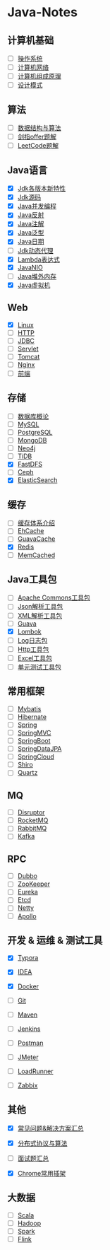 # Java-Notes

## 计算机基础

- [ ] [操作系统](https://github.com/Rocks526/Java-Notes/blob/master/docs/cs/操作系统.md)
- [ ] [计算机网络](https://github.com/Rocks526/Java-Notes/blob/master/docs/cs/计算机网络.md)
- [ ] [计算机组成原理](https://github.com/Rocks526/Java-Notes/blob/master/docs/cs/计算机组成原理.md)
- [ ] [设计模式](https://github.com/Rocks526/Java-Notes/blob/master/docs/cs/设计模式.md)

## 算法

- [ ] [数据结构与算法](https://github.com/Rocks526/Java-Notes/blob/master/docs/算法/数据结构与算法.md)
- [ ] [剑指offer题解](https://github.com/Rocks526/Java-Notes/blob/master/docs/算法/剑指offer题解.md)
- [ ] [LeetCode题解](https://github.com/Rocks526/Java-Notes/blob/master/docs/算法/LeetCode题解.md)

## Java语言

- [x] [Jdk各版本新特性](https://github.com/Rocks526/Java-Notes/blob/master/docs/Java/Jdk各版本新特性.md)
- [x] [Jdk源码](https://github.com/Rocks526/Jdk8-Notes)
- [x] [Java并发编程](https://github.com/Rocks526/Java-Notes/blob/master/docs/Java/Java并发编程.md)
- [x] [Java反射](https://github.com/Rocks526/Java-Notes/blob/master/docs/Java/Java反射.md)
- [x] [Java注解](https://github.com/Rocks526/Java-Notes/blob/master/docs/Java/Java注解.md)
- [x] [Java泛型](https://github.com/Rocks526/Java-Notes/blob/master/docs/Java/Java泛型.md)
- [x] [Java日期](https://github.com/Rocks526/Java-Notes/blob/master/docs/Java/Java日期.md)
- [ ] [Jdk动态代理](https://github.com/Rocks526/Java-Notes/blob/master/docs/Java/Jdk动态代理.md)
- [x] [Lambda表达式](https://github.com/Rocks526/Java-Notes/blob/master/docs/Java/Lambda.md)
- [x] [JavaNIO](https://github.com/Rocks526/Java-Notes/blob/master/docs/Java/JavaNIO.md)
- [ ] [Java堆外内存](https://github.com/Rocks526/Java-Notes/blob/master/docs/Java/Java堆外内存.md)
- [x] [Java虚拟机](https://github.com/Rocks526/Java-Notes/blob/master/docs/Java/Java虚拟机.md)

## Web

- [x] [Linux](https://github.com/Rocks526/Java-Notes/blob/master/docs/web/Linux.md)
- [ ] [HTTP](https://github.com/Rocks526/Java-Notes/blob/master/docs/web/HTTP.md)
- [ ] [JDBC](https://github.com/Rocks526/Java-Notes/blob/master/docs/web/JDBC.md)
- [ ] [Servlet](https://github.com/Rocks526/Java-Notes/blob/master/docs/web/Servlet.md)
- [ ] [Tomcat](https://github.com/Rocks526/Java-Notes/blob/master/docs/web/Tomcat.md)
- [ ] [Nginx](https://github.com/Rocks526/Java-Notes/blob/master/docs/web/Nginx.md)
- [ ] [前端](https://github.com/Rocks526/Java-Notes/blob/master/docs/web/前端.md)

## 存储

- [ ] [数据库概论](https://github.com/Rocks526/Java-Notes/blob/master/docs/存储/数据库概论.md)
- [ ] [MySQL](https://github.com/Rocks526/Java-Notes/blob/master/docs/存储/MySQL.md)
- [ ] [PostgreSQL](https://github.com/Rocks526/Java-Notes/blob/master/docs/存储/PostgreSQL.md)
- [ ] [MongoDB](https://github.com/Rocks526/Java-Notes/blob/master/docs/存储/MongoDB.md)
- [ ] [Neo4j](https://github.com/Rocks526/Java-Notes/blob/master/docs/存储/Neo4j.md)
- [ ] [TiDB](https://github.com/Rocks526/Java-Notes/blob/master/docs/存储/TiDB.md)
- [x] [FastDFS](https://github.com/Rocks526/Java-Notes/blob/master/docs/存储/FastDFS.md)
- [ ] [Ceph](https://github.com/Rocks526/Java-Notes/blob/master/docs/存储/Ceph.md)
- [x] [ElasticSearch](https://github.com/Rocks526/Java-Notes/blob/master/docs/存储/ElasticSearch.md)

## 缓存

- [ ] [缓存体系介绍](https://github.com/Rocks526/Java-Notes/blob/master/docs/缓存/缓存体系介绍.md)
- [ ] [EhCache](https://github.com/Rocks526/Java-Notes/blob/master/docs/存储/EhCache.md)
- [ ] [GuavaCache](https://github.com/Rocks526/Java-Notes/blob/master/docs/存储/GuavaCache.md)
- [x] [Redis](https://github.com/Rocks526/Java-Notes/blob/master/docs/存储/Redis.md)
- [ ] [MemCached](https://github.com/Rocks526/Java-Notes/blob/master/docs/存储/MemCached.md)

## Java工具包

- [ ] [Apache Commons工具包](https://github.com/Rocks526/Java-Notes/blob/master/docs/常用工具包/apache-commons工具包.md)
- [ ] [Json解析工具包](https://github.com/Rocks526/Java-Notes/blob/master/docs/常用工具包/Json解析工具包.md)
- [ ] [XML解析工具包](https://github.com/Rocks526/Java-Notes/blob/master/docs/常用工具包/XML解析工具包.md)
- [ ] [Guava](https://github.com/Rocks526/Java-Notes/blob/master/docs/常用工具包/Guava.md)
- [x] [Lombok](https://github.com/Rocks526/Java-Notes/blob/master/docs/常用工具包/Lombok.md)
- [ ] [Log日志包](https://github.com/Rocks526/Java-Notes/blob/master/docs/常用工具包/Log日志包.md)
- [ ] [Http工具包](https://github.com/Rocks526/Java-Notes/blob/master/docs/常用工具包/Http工具包.md)
- [ ] [Excel工具包](https://github.com/Rocks526/Java-Notes/blob/master/docs/常用工具包/Excel工具包.md)
- [ ] [单元测试工具包](https://github.com/Rocks526/Java-Notes/blob/master/docs/常用工具包/UnitTest工具包.md)

## 常用框架

- [ ] [Mybatis](https://github.com/Rocks526/Java-Notes/blob/master/docs/常用框架/Mybatis.md)
- [ ] [Hibernate](https://github.com/Rocks526/Java-Notes/blob/master/docs/常用框架/Hibernate.md)
- [ ] [Spring](https://github.com/Rocks526/Java-Notes/blob/master/docs/常用框架/Spring.md)
- [ ] [SpringMVC](https://github.com/Rocks526/Java-Notes/blob/master/docs/常用框架/SpringMVC.md)
- [ ] [SpringBoot](https://github.com/Rocks526/Java-Notes/blob/master/docs/常用框架/SpringBoot.md)
- [ ] [SpringDataJPA](https://github.com/Rocks526/Java-Notes/blob/master/docs/常用框架/SpringDataJPA.md)
- [ ] [SpringCloud](https://github.com/Rocks526/Java-Notes/blob/master/docs/常用框架/SpringCloud.md)
- [ ] [Shiro](https://github.com/Rocks526/Java-Notes/blob/master/docs/常用框架/Shiro.md)
- [ ] [Quartz](https://github.com/Rocks526/Java-Notes/blob/master/docs/常用框架/Quartz.md)

## MQ

- [ ] [Disruptor](https://github.com/Rocks526/Java-Notes/blob/master/docs/MQ/Disruptor.md)
- [ ] [RocketMQ](https://github.com/Rocks526/Java-Notes/blob/master/docs/MQ/RocketMQ.md)
- [ ] [RabbitMQ](https://github.com/Rocks526/Java-Notes/blob/master/docs/MQ/RabbitMQ.md)
- [ ] [Kafka](https://github.com/Rocks526/Java-Notes/blob/master/docs/MQ/Kafka.md)

## RPC

- [ ] [Dubbo](https://github.com/Rocks526/Java-Notes/blob/master/docs/RPC/Dubbo.md)
- [ ] [ZooKeeper](https://github.com/Rocks526/Java-Notes/blob/master/docs/RPC/ZooKeeper.md)
- [ ] [Eureka](https://github.com/Rocks526/Java-Notes/blob/master/docs/RPC/Eureka.md)
- [ ] [Etcd](https://github.com/Rocks526/Java-Notes/blob/master/docs/RPC/etcd.md)
- [ ] [Netty](https://github.com/Rocks526/Java-Notes/blob/master/docs/RPC/Netty.md)
- [ ] [Apollo](https://github.com/Rocks526/Java-Notes/blob/master/docs/RPC/Apoll.md)

## 开发 & 运维 & 测试工具

- [x] [Typora](https://github.com/Rocks526/Java-Notes/blob/master/docs/常用工具/Typora.md)
- [x] [IDEA](https://github.com/Rocks526/Java-Notes/blob/master/docs/常用工具/IDEA.md)
- [x] [Docker](https://github.com/Rocks526/Java-Notes/blob/master/docs/常用工具/Docker.md)
- [ ] [Git](https://github.com/Rocks526/Java-Notes/blob/master/docs/常用工具/Git.md)
- [ ] [Maven](https://github.com/Rocks526/Java-Notes/blob/master/docs/常用工具/Maven.md)
- [ ] [Jenkins](https://github.com/Rocks526/Java-Notes/blob/master/docs/常用工具/Jekins.md)
- [ ] [Postman](https://github.com/Rocks526/Java-Notes/blob/master/docs/常用工具/Postman.md)
- [ ] [JMeter](https://github.com/Rocks526/Java-Notes/blob/master/docs/常用工具/JMeter.md)
- [ ] [LoadRunner](https://github.com/Rocks526/Java-Notes/blob/master/docs/常用工具/LoadRunner.md)
- [ ] [Zabbix](https://github.com/Rocks526/Java-Notes/blob/master/docs/常用工具/Zabbix.md)


## 其他

- [x] [常见问题&解决方案汇总](https://github.com/Rocks526/Java-Notes/blob/master/docs/其他/常见问题&解决方案汇总.md)
- [x] [分布式协议与算法](https://github.com/Rocks526/Java-Notes/blob/master/docs/其他/分布式协议与算法.md)
- [ ] [面试题汇总](https://github.com/Rocks526/Java-Notes/blob/master/docs/其他/面试题汇总.md)
- [x] [Chrome常用插架](https://github.com/Rocks526/Java-Notes/blob/master/docs/其他/Chrome常用插架.md)


## 大数据

- [ ] [Scala](https://github.com/Rocks526/Java-Notes/blob/master/docs/大数据/Scala.md)
- [ ] [Hadoop](https://github.com/Rocks526/Java-Notes/blob/master/docs/大数据/Hadoop.md)
- [ ] [Spark](https://github.com/Rocks526/Java-Notes/blob/master/docs/大数据/Spark.md)
- [ ] [Flink](https://github.com/Rocks526/Java-Notes/blob/master/docs/大数据/Flink.md)